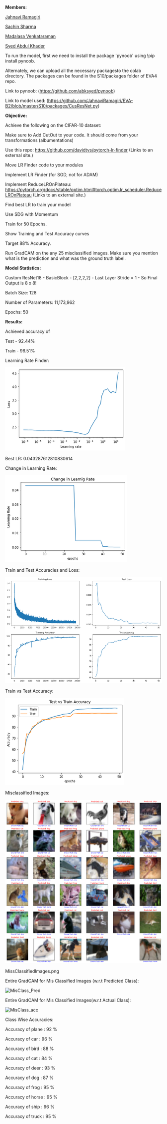 **Members:**

[Jahnavi Ramagiri](https://canvas.instructure.com/courses/1804302/users/25685093)

[Sachin Sharma](https://canvas.instructure.com/courses/1804302/users/23724529)

[Madalasa Venkataraman](https://canvas.instructure.com/courses/1804302/users/25685106)

[Syed Abdul Khader](https://canvas.instructure.com/courses/1804302/users/25685109)



To run the model, first we need to install the package 'pynoob' using !pip install pynoob.

Alternately, we can upload all the necessary packagesto the colab directory. The packages can be found in the S10/packages folder of EVA4 repo.

Link to pynoob: (https://github.com/abksyed/pynoob)

Link to model used: (https://github.com/JahnaviRamagiri/EVA-B2/blob/master/S10/packages/CusResNet.py)


**Objective:**

Achieve the following on the CIFAR-10 dataset:

Make sure to Add CutOut to your code. It should come from your transformations (albumentations)

Use this repo: https://github.com/davidtvs/pytorch-lr-finder (Links to an external site.)

Move LR Finder code to your modules

Implement LR Finder (for SGD, not for ADAM)

Implement ReduceLROnPlateau: https://pytorch.org/docs/stable/optim.html#torch.optim.lr_scheduler.ReduceLROnPlateau (Links to an external site.)

Find best LR to train your model

Use SDG with Momentum

Train for 50 Epochs.

Show Training and Test Accuracy curves

Target 88% Accuracy.

Run GradCAM on the any 25 misclassified images. Make sure you mention what is the prediction and what was the ground truth label.


**Model Statistics:**

Custom ResNet18 - BasicBlock - [2,2,2,2] - Last Layer Stride = 1 - So Final Output is 8 x 8!

Batch Size: 128

Number of Parameters: 11,173,962

Epochs: 50

**Results:**

Achieved accuracy of

Test - 92.44%

Train - 96.51%


Learning Rate Finder:

![LRFinderPlot](https://github.com/JahnaviRamagiri/EVA-B2/blob/master/S10/Results/findLR.png)

Best LR: 0.043287612810830614

Change in Learning Rate:

![ChangeLR](https://github.com/JahnaviRamagiri/EVA-B2/blob/master/S10/Results/changeLR.png)


Train and Test Accuracies and Loss:

![Test-Train Accuracy and Loss](https://github.com/JahnaviRamagiri/EVA-B2/blob/master/S10/Results/Trair_test_acc_loss.png)



Train vs Test Accuracy:

![Test-vs-Train Accuracy](https://github.com/JahnaviRamagiri/EVA-B2/blob/master/S10/Results/Train_vs_test.png)


Misclassified Images:

![MissClassifiedImages](https://github.com/JahnaviRamagiri/EVA-B2/blob/master/S10/Results/missclass.png)

MissClassifiedImages.png

Entire GradCAM for Mis Classified Images (w.r.t Predicted Class):

![MisClass_Pred](https://github.com/JahnaviRamagiri/EVA-B2/blob/master/S10/Results/mis_pred.png)

Entire GradCAM for Mis Classified Images(w.r.t Actual Class):

![MisClass_acc](https://github.com/JahnaviRamagiri/EVA-B2/blob/master/S10/Results/mis_act.png)


Class Wise Accuracies:

Accuracy of plane : 92 %

Accuracy of   car : 96 %

Accuracy of  bird : 88 %

Accuracy of   cat : 84 %

Accuracy of  deer : 93 %

Accuracy of   dog : 87 %

Accuracy of  frog : 95 %

Accuracy of horse : 95 %

Accuracy of  ship : 96 %

Accuracy of truck : 95 %
